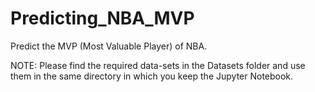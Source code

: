 # Predicting_NBA_MVP
Predict the MVP (Most Valuable Player) of NBA.


NOTE:
Please find the required data-sets in the Datasets folder and use them in the same directory in which you keep the Jupyter Notebook.
